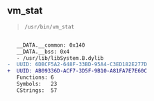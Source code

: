 ## vm_stat

> `/usr/bin/vm_stat`

```diff

   __DATA.__common: 0x140
   __DATA.__bss: 0x4
   - /usr/lib/libSystem.B.dylib
-  UUID: 6DBCF5A2-648F-33BD-95A4-C3ED182E277D
+  UUID: AB09336D-ACF7-3D5F-9B10-A81FA7E7E60C
   Functions: 6
   Symbols:   23
   CStrings:  57

```
